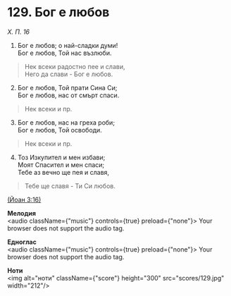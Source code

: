 # 129. Бог е любов  

*Х. П. 16*  

1. Бог е любов; о най-сладки думи!  
Бог е любов, Той нас възлюби.  

> Нек всеки радостно пее и слави,  
> Него да слави - Бог е любов.  

2. Бог е любов, Той прати Сина Си;  
Бог е любов, нас от смърт спаси.  

> Нек всеки и пр.  

3. Бог е любов, нас на греха роби;  
Бог е любов, Той освободи.  

> Нек всеки и пр.  

4. Тоз Изкупител и мен избави;  
Моят Спасител и мен спаси;  
Тебе аз вечно ще пея и славя,  

> Тебе ще славя - Ти Си любов.  

[(Йоан 3:16)](http://biblia.bg/index.php?k=43&g=3&s=16)  

__Мелодия__  
<audio className={"music"} controls={true} preload={"none"}><source src="mp3/129.mp3" type="audio/mpeg"/>
Your browser does not support the audio tag.
</audio>  

__Едноглас__  
<audio className={"music"} controls={true} preload={"none"}><source src="transp/129.mp3" type="audio/mpeg"/>
Your browser does not support the audio tag.
</audio>  

__Ноти__  
<img alt="ноти" className={"score"} height="300" src="scores/129.jpg" width="212"/>
